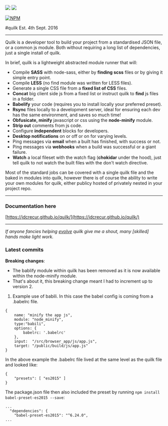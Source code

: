 ![](https://img.shields.io/npm/v/quilk.svg) ![](https://img.shields.io/npm/dt/quilk.svg)

[![NPM](https://nodei.co/npm/quilk.png?downloads=true&downloadRank=true)](https://nodei.co/npm/quilk/)


#quilk
Est. 4th Sept. 2016

---

Quilk is a developer tool to build your project from a standardised JSON file, or a common js module. Both without requiring a long list of dependencies, just a single install of quilk.

In brief, quilk is a lightweight abstracted module runner that will:

* Compile **SASS** with node-sass, either by **finding scss** files or by giving it simple entry point.
* Compile **LESS** (no find module was written for LESS files).
* Generate a single CSS file from a **fixed list of CSS** files.
* **Concat** big client side js from a fixed list or instruct quilk to **find** js files in a folder.
* **Babelify** your code (requires you to install locally your preferred preset).
* **Rsync** files locally to a development server, ideal for ensuring each dev has the same environment, and saves so much time!
* **Obfusicate, minify** javascript or css using the **node-minify** module.
* **Strip out** comments from js code.
* Configure **independent** blocks for developers.
* **Desktop notifications** on or off or on for varying levels.
* Ping messages via **email** when a built has finished, with success or not.
* Ping messages via **webhooks** when a build was successful or a giant failure. 
* **Watch** a local fileset with the watch flag (**chokidar** under the hood), just tell quilk to not watch the built files with the don't watch directive.

Most of the standard jobs can be covered with a single quilk file and the baked in modules into quilk, however there is of course the ability to write your own modules for quilk, either publicy hosted of privately nested in your project repo.

---

### Documentation here 
[https://jdcrecur.github.io/quilk/](https://jdcrecur.github.io/quilk/)

---

*If anyone fancies helping [evolve](https://github.com/jdcrecur/quilk/) quilk give me a shout, many [skilled] hands make light work.*


### Latest commits
**Breaking changes**:
* The bablify module within quilk has been removed as it is now available within the node-minify module.
* That's about it, this breaking change meant I had to increment up to version 2.

1.  Example use of babili. In this case the babel config is coming from a .babelrc file.
```
{
    name: "minify the app js",
    module: "node_minify",
    type:"babili",
    options: {
        babelrc: '.babelrc'
    },
    input:  "/src/browser_app/js/app.js",
    target: "/public/build/js/app.js"
}
```

In the above example the .babelrc file lived at the same level as the quilk file and looked like:
```
{
    "presets": [ "es2015" ]
}
```

The package.json file then also included the preset by running `npm install babel-preset-es2015 --save`:
```
...
  "dependencies": {
    "babel-preset-es2015": "^6.24.0",
...
```